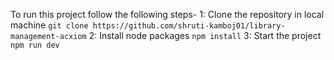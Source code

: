 To run this project follow the following steps-
1: Clone the repository in local machine `git clone https://github.com/shruti-kamboj01/library-management-acxiom`
2: Install node packages `npm install`
3: Start the project `npm run dev`
